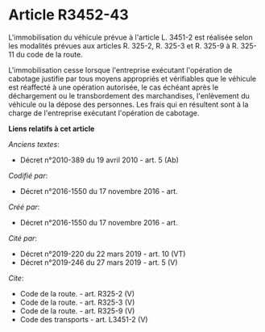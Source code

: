 # Article R3452-43

L'immobilisation du véhicule prévue à l'article L. 3451-2 est réalisée selon les modalités prévues aux articles R. 325-2, R.
325-3 et R. 325-9 à R. 325-11 du code de la route. 

L'immobilisation cesse lorsque l'entreprise exécutant l'opération de cabotage justifie par tous moyens appropriés et
vérifiables que le véhicule est réaffecté à une opération autorisée, le cas échéant après le déchargement ou le
transbordement des marchandises, l'enlèvement du véhicule ou la dépose des personnes. Les frais qui en résultent sont à la
charge de l'entreprise exécutant l'opération de cabotage.

**Liens relatifs à cet article**

_Anciens textes_:

  - Décret n°2010-389 du 19 avril 2010 - art. 5 (Ab)

_Codifié par_:

  - Décret n°2016-1550 du 17 novembre 2016 - art.

_Créé par_:

  - Décret n°2016-1550 du 17 novembre 2016 - art.

_Cité par_:

  - Décret n°2019-220 du 22 mars 2019 - art. 10 (VT)
  - Décret n°2019-246 du 27 mars 2019 - art. 5 (V)

_Cite_:

  - Code de la route. - art. R325-2 (V)
  - Code de la route. - art. R325-3 (V)
  - Code de la route. - art. R325-9 (V)
  - Code des transports - art. L3451-2 (V)
